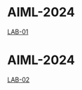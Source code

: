 # AIML-2024
[LAB-01](https://github.com/2021saicharan/AIML-2024.git)

# AIML-2024
[LAB-02](https://github.com/2021saicharan/AIML-2024.git)
